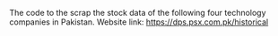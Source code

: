 The code to the scrap the stock data of the following four technology companies in Pakistan.
Website link: https://dps.psx.com.pk/historical
